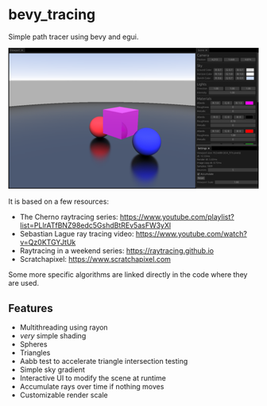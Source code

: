 # bevy_tracing

Simple path tracer using bevy and egui.

![preview](bevy_tracing.png)

It is based on a few resources:

- The Cherno raytracing series: <https://www.youtube.com/playlist?list=PLlrATfBNZ98edc5GshdBtREv5asFW3yXl>
- Sebastian Lague ray tracing video: <https://www.youtube.com/watch?v=Qz0KTGYJtUk>
- Raytracing in a weekend series: <https://raytracing.github.io>
- Scratchapixel: <https://www.scratchapixel.com>

Some more specific algorithms are linked directly in the code where they are used.

## Features

- Multithreading using rayon
- *very* simple shading
- Spheres
- Triangles
- Aabb test to accelerate triangle intersection testing
- Simple sky gradient
- Interactive UI to modify the scene at runtime
- Accumulate rays over time if nothing moves
- Customizable render scale
